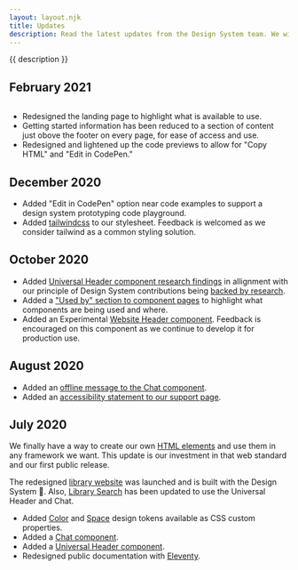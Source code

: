 ```yaml
---
layout: layout.njk
title: Updates
description: Read the latest updates from the Design System team. We will highlight new features, changes, and progress.
---
```


{{ description }}

## February 2021

<img src="/static/images/redesigned-landing-page.png" alt="" />

- Redesigned the landing page to highlight what is available to use.
- Getting started information has been reduced to a section of content just obove the footer on every page, for ease of access and use.
- Redesigned and lightened up the code previews to allow for "Copy HTML" and "Edit in CodePen."

## December 2020

- Added "Edit in CodePen" option near code examples to support a design system prototyping code playground.
- Added [tailwindcss](https://tailwindcss.com/) to our stylesheet. Feedback is welcomed as we consider tailwind as a common styling solution.

## October 2020

- Added [Universal Header component research findings](/universal-header/#research) in allignment with our principle of Design System contributions being [backed by research](/support/#1.-backed-by-research).
- Added a ["Used by" section to component pages](/universal-header/#used-by) to highlight what components are being used and where.
- Added an <span class="badge badge--warning">Experimental</span> [Website Header component](/components/website-header). Feedback is encouraged on this component as we continue to develop it for production use.

## August 2020

- Added an [offline message to the Chat component](/chat).
- Added an [accessibility statement to our support page](/support/#accessibility).

## July 2020

We finally have a way to create our own [HTML elements](https://html.spec.whatwg.org/multipage/custom-elements.html) and use them in any framework we want. This update is our investment in that web standard and our first public release.

The redesigned [library website](https://www.lib.umich.edu/) was launched and is built with the Design System 🤩. Also, [Library Search](https://search.lib.umich.edu/) has been updated to use the Universal Header and Chat.

- Added [Color](/design-tokens#color) and [Space](/design-tokens#space) design tokens available as CSS custom properties.
- Added a [Chat component](/chat).
- Added a [Universal Header component](/universal-header).
- Redesigned public documentation with [Eleventy](https://www.11ty.dev/).
